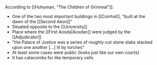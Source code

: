 According to [[Huhuman, "The Children of Grinneal"]]:
- One of the two most important buildings in [[Comhal]], "built at the dawn of the [[Second Aeon]]"
- Situated opposite to the [[University]]
- Place where the [[First Aosda|Aosdan]] were judged by the [[Adjudicator]]
- "the Palace of Justice was a series of roughly-cut stone slabs stacked upon one another \[...] lit by torches"
- At least some cases were public (looks just like our own courts)
- It has catacombs for like temporary cells